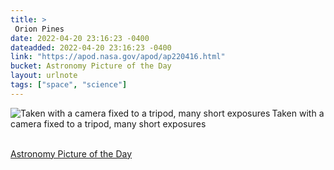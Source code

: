 ```yaml
---
title: > 
 Orion Pines
date: 2022-04-20 23:16:23 -0400
dateadded: 2022-04-20 23:16:23 -0400
link: "https://apod.nasa.gov/apod/ap220416.html"
bucket: Astronomy Picture of the Day
layout: urlnote
tags: ["space", "science"]
--- 
```

<p><a href="https://apod.nasa.gov/apod/ap220416.html"><img src="https://apod.nasa.gov/apod/calendar/S_220416.jpg" align="left" alt="Taken with a camera fixed to a tripod, many short exposures" border="0" /></a> Taken with a camera fixed to a tripod, many short exposures</p><br clear="all"/>
 <!-- end excerpt --> 
<div class='bucket'><a class='internal-link' href='/buckets/astronomy-picture-of-the-day'>Astronomy Picture of the Day</a></div> 
